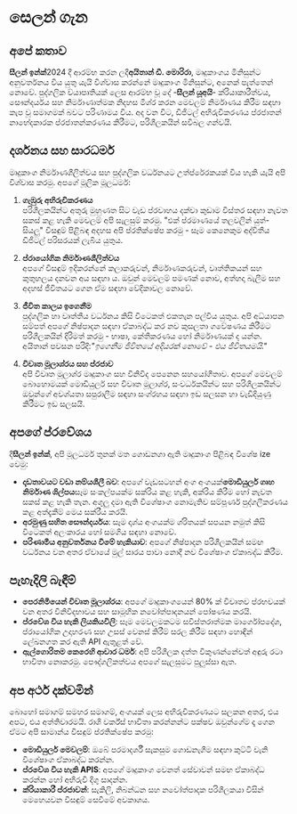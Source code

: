 # සෙලන් ගැන

## අපේ කතාව

**සීලන් ඉන්ක්**2024 දී ආරම්භ කරන ලදී**අයිතාන් ඩී. මොරිරා**, මෘදුකාංගය මිනිසුන්ට අනුවර්තනය විය යුතු යැයි
විශ්වාස කරන්නේ මෘදුකාංග මිනිසුන්ට, අනෙක් පැත්තෙන් නොවේ. පුද්ගලික ව්යාපෘතියක් ලෙස ආරම්භ වූ දේ -**සීලන්
යූඅයි**- ක්රියාකාරීත්වය, සෞන්දර්යය සහ නිර්මාණාත්මක නිදහස මිශ්ර කරන මෙවලම් නිර්මාණය කිරීම සඳහා කැප වූ සමාගමක්
බවට පරිණාමය විය. අද වන විට, ඩිජිටල් අභිරුචිකරණය ප්රජාතන් නාභේදකාරක ප්රජාතන්කරණය කිරීමට, පරිශීලකයින් සවිබල
ගන්වයි.

## දර්ශනය සහ සාරධර්ම

මෘදුකාංග නිර්මාණශීලිත්වය සහ පුද්ගලික වර්ධනයට උත්ප්රේරකයක් විය හැකි යැයි අපි විශ්වාස කරමු. අපගේ මූලික
මූලධර්ම:

1. **ගැඹුරු අභිරුචිකරණය**\
   පරිශීලකයින්ට අතුරු මුහුණත සිට වැඩ ප්රවාහය දක්වා කුඩාම විස්තර සඳහා නැවත සකස් කළ හැකි මෙවලම් අපි
   සැලසුම් කරමු. "එක් ප්රමාණයේ තලවලින් යුත්-සියලු" විසඳුම් පිළිබඳ අදහස අපි ප්රතික්ෂේප කරමු - සෑම
   කෙනෙකුම අද්විතීය ඩිජිටල් පරිසරයක් ලැබිය යුතුය.

2. **ප්රායෝගික නිර්මාණශීලිත්වය**\
   අපගේ විසඳුම් ඉදිකරන්නේ කලාකරුවන්, නිර්මාණකරුවන්, වෘත්තිකයන් සහ කුතුහලය දනවන අය සඳහා ය. ඔවුන් මෙවලම්
   පමණක් නොව, අත්හදා බැලීම සහ අදහස් ජීවිතයට ගෙන ඒම සඳහා වේදිකාවල නොවේ.

3. **ජීවිත කාලය ඉගෙනීම**\
   පුද්ගලික හා වෘත්තීය වර්ධනය කිසි විටෙකත් එකතැන පල්විය යුතුය. අපි අධ්යාපන සම්පත් අපගේ නිෂ්පාදන සඳහා
   ඒකාබද්ධ කර නව කුසලතා ගවේෂණය කිරීමට පරිශීලකයින් දිරිමත් කරමු - භාෂා, කේතීකරණය හෝ නිර්මාණයක් ද යන්න.
   අයිතාන් පවසන පරිදි:_"ඉගෙනීම ජීවිතයේ අදියරක් නොවේ - එය ජීවිතයමයි."_

4. **විවෘත මූලාශ්රය සහ ප්රජාව**\
   අපි විවෘත මූලාශ්ර මෘදුකාංග සහ විනිවිද පෙනෙන සහයෝගීතාව. අපගේ මෙවලම් බොහොමයක් මොඩියුලර් සහ විවෘත
   මූලාශ්ර, සංවර්ධකයින්ට සහ පරිශීලකයින්ට ඔවුන්ගේ අවශ්යතා සපුරාලීම සඳහා සංග්රහය සඳහා ඉඩ සලසන හා වැඩිදියුණු
   කිරීමට ඉඩ සලසයි.

## අපගේ ප්රවේශය

දී**සීලන් ඉන්ක්**, අපි මූලධර්ම තුනක් මත ගොඩනගා ඇති මෘදුකාංග පිළිබඳ විශේෂ ize වෙමු:

- **දෘඩතාවයට වඩා නම්යශීලී බව**: අපගේ වැඩසටහන් අංග අංගයක්**මොඩියුලර් ගෘහ නිර්මාණ ශිල්පය**සෑම
  සංකල්පයක්ම සක්රිය කළ හැකි, අක්රිය කිරීම හෝ නැවත සකස් කළ හැකි තැන. අගුලු දමා ඇති විශේෂාංග නොමැතිව
  සම්පූර්ණ පුද්ගලීකරණය කළ අත්දැකීම් මෙය සක්රීය කරයි.
- **අරමුණු සහිත සෞන්දර්යය**: සෑම දෘශ්ය අංගයක්ම ශ්රිතයක් සපයන නමුත් කිසි විටෙකත් අලංකාරය හෝ සමගිය
  සඳහා නොවේ.
- **පරිණාමීය අනුවර්තනය වීමේ හැකියාව**: අපගේ නිෂ්පාදන පරිශීලකයින් සමඟ වර්ධනය වන අතර ඒවායේ මුල් සාරය
  පාවා නොදී නව විශේෂාංග ඒකාබද්ධ කිරීම.

## පැහැදිලි බැඳීම්

- **පෙරනිමියෙන් විවෘත මූලාශ්රය**: අපගේ මෘදුකාංගයෙන් 80% ක් විවෘතව ප්රභවයක් වන අතර විනිවිදභාවය සහ
  සාමූහික නවෝත්පාදනයන් පෝෂණය කරයි.
- **ප්රවේශ විය හැකි ලියකියවිලි**: සෑම මෙවලමකටම සවිස්තරාත්මක මාර්ගෝපදේශ, ප්රායෝගික උදාහරණ සහ උසස්
  වෙනස් කිරීම් සරල කිරීම සඳහා හොඳින් ලේඛනගත කර ඇති API ඇතුළත් වේ.
- **ඇල්ගොරිතම කෙරෙහි ආචාර ධර්ම**: අපි පරිශීලක දත්ත විකුණන්නේවත් අඳුරු රටා භාවිතා නොකරමු. පෞද්ගලිකත්වය
  අපගේ සැලසුමට පුලුස්සා ඇත.

## අප අර්ථ දක්වමින්

බොහෝ සමාගම් සමහර සමාගම්, අංගයක් ලෙස අභිරුචිකරණයට සලකන අතර, එය අපට, එය අත්තිවාරමයි. රාශි වර්ක්ස්
භාවිතා කරන්නන්ට පක්ෂව ඔවුන්ගේම දෑ ගෙන ඒමට අපි සාමාන්ය විසඳුම් ප්රතික්ෂේප කරමු:

- **මොඩියුලර් මෙවලම්**: ඔබේ පරමාදර්ශී සැකසුම ගොඩනැගීම සඳහා කුට්ටි වැනි විශේෂාංග ඒකාබද්ධ කරන්න.
- **ප්රවේශ විය හැකි APIS**: අපගේ මෘදුකාංග වෙනත් සේවාවන් සමඟ ඒකාබද්ධ කරන්න හෝ අභිරුචි දිගු සාදන්න.
- **ක්රියාකාරී ප්රජාවන්**: සැකිලි, නිබන්ධන සහ නවෝත්පාදක පරිශීලකයා විසින් මෙහෙයවන විසඳුම් සෙවීමේ අවකාශය.
